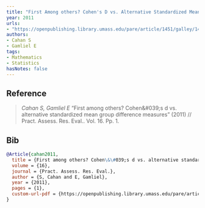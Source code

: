 ```yaml
---
title: "First Among others? Cohen's D vs. Alternative Standardized Mean Group Difference Measures"
year: 2011
urls:
- "https://openpublishing.library.umass.edu/pare/article/1451/galley/1402/view/"
authors:
- Cahan S
- Gamliel E
tags:
- Mathematics
- Statistics
hasNotes: false
---
```


## Reference

> <i>Cahan S, Gamliel E</i> “First among others? Cohen\&\#039;s d vs. alternative standardized mean group difference measures” (2011) // Pract. Assess. Res. Eval.. Vol.&nbsp;16. Pp.&nbsp;1.

## Bib

```bib
@Article{cahan2011,
  title = {First among others? Cohen\&\#039;s d vs. alternative standardized mean group difference measures},
  volume = {16},
  journal = {Pract. Assess. Res. Eval.},
  author = {S, Cahan and E, Gamliel},
  year = {2011},
  pages = {1},
  custom-url-pdf = {https://openpublishing.library.umass.edu/pare/article/1451/galley/1402/view/}
}
```
